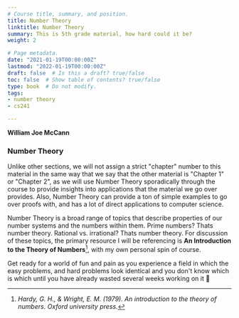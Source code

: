 ```yaml
---
# Course title, summary, and position.
title: Number Theory
linktitle: Number Theory
summary: This is 5th grade material, how hard could it be?
weight: 2

# Page metadata.
date: "2021-01-19T00:00:00Z"
lastmod: "2022-01-19T00:00:00Z"
draft: false  # Is this a draft? true/false
toc: false  # Show table of contents? true/false
type: book  # Do not modify.
tags: 
- number theory
- cs241

---
```


__William Joe McCann__

### Number Theory

Unlike other sections, we will not assign a strict "chapter" number to this material in the same way that we say that the other material is "Chapter 1" or "Chapter 2", as we will use Number Theory sporadically through the course to provide insights into applications that the material we go over provides. Also, Number Theory can provide a ton of simple examples to go over proofs with, and has a lot of direct applications to computer science.

Number Theory is a broad range of topics that describe properties of our number systems and the numbers within them. Prime numbers? Thats number theory. Rational vs. irrational? Thats number theory. For discussion of these topics, the primary resource I will be referencing is __An Introduction to the Theory of Numbers__[^1], with my own personal spin of course.

Get ready for a world of fun and pain as you experience a field in which the easy problems, and hard problems look identical and you don't know which is which until you have already wasted several weeks working on it :clown_face:

[^1]: *Hardy, G. H., & Wright, E. M. (1979). An introduction to the theory of numbers. Oxford university press.*
